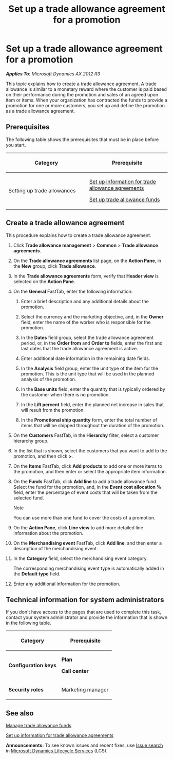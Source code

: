 ﻿---
title: Set up a trade allowance agreement for a promotion
TOCTitle: Set up a trade allowance agreement for a promotion
ms:assetid: 4d796809-0473-48cd-bc76-88fd37e37573
ms:mtpsurl: https://technet.microsoft.com/en-us/library/Dn497751(v=AX.60)
ms:contentKeyID: 62524057
ms.date: 06/24/2014
mtps_version: v=AX.60
f1_keywords:
- Forms.TAMPromotionParameters
---

# Set up a trade allowance agreement for a promotion 


_**Applies To:** Microsoft Dynamics AX 2012 R3_

This topic explains how to create a trade allowance agreement. A trade allowance is similar to a monetary reward where the customer is paid based on their performance during the promotion and sales of an agreed upon item or items. When your organization has contracted the funds to provide a promotion for one or more customers, you set up and define the promotion as a trade allowance agreement.

## Prerequisites

The following table shows the prerequisites that must be in place before you start.

<table>
<colgroup>
<col style="width: 50%" />
<col style="width: 50%" />
</colgroup>
<thead>
<tr class="header">
<th><p>Category</p></th>
<th><p>Prerequisite</p></th>
</tr>
</thead>
<tbody>
<tr class="odd">
<td><p>Setting up trade allowances</p></td>
<td><p><a href="set-up-information-for-trade-allowance-agreements.md">Set up information for trade allowance agreements</a></p>
<p><a href="set-up-trade-allowance-funds.md">Set up trade allowance funds</a></p></td>
</tr>
</tbody>
</table>


## Create a trade allowance agreement

This procedure explains how to create a trade allowance agreement.

1.  Click **Trade allowance management** \> **Common** \> **Trade allowance agreements**.

2.  On the **Trade allowance agreements** list page, on the **Action Pane**, in the **New** group, click **Trade allowance**.

3.  In the **Trade allowance agreements** form, verify that **Header view** is selected on the **Action Pane**.

4.  On the **General** FastTab, enter the following information:
    
    1.  Enter a brief description and any additional details about the promotion.
    
    2.  Select the currency and the marketing objective, and, in the **Owner** field, enter the name of the worker who is responsible for the promotion.
    
    3.  In the **Dates** field group, select the trade allowance agreement period, or, in the **Order from** and **Order to** fields, enter the first and last dates that the trade allowance agreement is active.
    
    4.  Enter additional date information in the remaining date fields.
    
    5.  In the **Analysis** field group, enter the unit type of the item for the promotion. This is the unit type that will be used in the planned analysis of the promotion.
    
    6.  In the **Base units** field, enter the quantity that is typically ordered by the customer when there is no promotion.
    
    7.  In the **Lift percent** field, enter the planned net increase in sales that will result from the promotion.
    
    8.  In the **Promotional ship quantity** form, enter the total number of items that will be shipped throughout the duration of the promotion.

5.  On the **Customers** FastTab, in the **Hierarchy** filter, select a customer hierarchy group.

6.  In the list that is shown, select the customers that you want to add to the promotion, and then click **\>**.

7.  On the **Items** FastTab, click **Add products** to add one or more items to the promotion, and then enter or select the appropriate item information.

8.  On the **Funds** FastTab, click **Add line** to add a trade allowance fund. Select the fund for the promotion, and, in the **Event cost allocation %** field, enter the percentage of event costs that will be taken from the selected fund.
    

    > [!NOTE]
    > <P>You can use more than one fund to cover the costs of a promotion.</P>



9.  On the **Action Pane**, click **Line view** to add more detailed line information about the promotion.

10. On the **Merchandising event** FastTab, click **Add line**, and then enter a description of the merchandising event.

11. In the **Category** field, select the merchandising event category.
    
    The corresponding merchandising event type is automatically added in the **Default type** field.

12. Enter any additional information for the promotion.

## Technical information for system administrators

If you don't have access to the pages that are used to complete this task, contact your system administrator and provide the information that is shown in the following table.

<table>
<colgroup>
<col style="width: 50%" />
<col style="width: 50%" />
</colgroup>
<thead>
<tr class="header">
<th><p>Category</p></th>
<th><p>Prerequisite</p></th>
</tr>
</thead>
<tbody>
<tr class="odd">
<td><p><strong>Configuration keys</strong></p></td>
<td><p><strong>Plan</strong></p>
<p><strong>Call center</strong></p></td>
</tr>
<tr class="even">
<td><p><strong>Security roles</strong></p></td>
<td><p>Marketing manager</p></td>
</tr>
</tbody>
</table>


## See also

[Manage trade allowance funds](manage-trade-allowance-funds.md)

[Set up information for trade allowance agreements](set-up-information-for-trade-allowance-agreements.md)

  
**Announcements:** To see known issues and recent fixes, use [Issue search](http://go.microsoft.com/fwlink/?linkid=389258) in [Microsoft Dynamics Lifecycle Services](http://go.microsoft.com/fwlink/?linkid=306505) (LCS).

